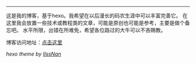 
---

这是我的博客，基于hexo。我希望在以后漫长的码农生涯中可以丰富完善它。
在这里我会放置一些技术或教程类的文章，可能是原创也可能是参考，主要是做个备忘吧。
水平所限，出错在所难免，希望各位路过的大牛可以不吝赐教。

博客访问地址：[点击这里](blog.caiyuyu.net)

*hexo theme by [IIssNan](https://github.com/iissnan/hexo-theme-next)*


